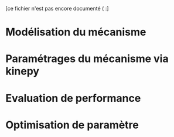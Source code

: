 [ce fichier n'est pas encore documenté ( :]

# Modélisation du mécanisme

# Paramétrages du mécanisme via kinepy

# Evaluation de performance

# Optimisation de paramètre
